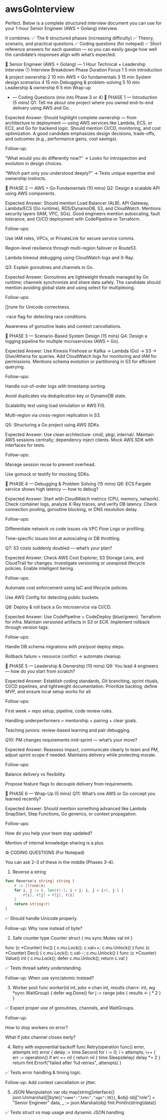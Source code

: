 # awsGoInterview


Perfect. Below is a complete structured interview document you can use for your 1-hour Senior Engineer (AWS + Golang) interview.

It combines:
✅ The 6 structured phases (increasing difficulty)
✅ Theory, scenario, and practical questions
✅ Coding questions (for notepad)
✅ Short reference answers for each question — so you can easily gauge how well the candidate’s responses align with what’s expected.

🧩 Senior Engineer (AWS + Golang) — 1 Hour Technical + Leadership Interview
🕒 Interview Breakdown
Phase	Duration	Focus
1	5 min	Introduction & project ownership
2	10 min	AWS + Go fundamentals
3	15 min	System design scenarios
4	15 min	Debugging & problem-solving
5	10 min	Leadership & ownership
6	5 min	Wrap-up
+	—	Coding Questions (mix into Phase 3 or 4)
🔹 PHASE 1 — Introduction (5 mins)
Q1: Tell me about one project where you owned end-to-end delivery using AWS and Go.

Expected Answer: Should highlight complete ownership — from architecture to deployment — using AWS services like Lambda, ECS, or EC2, and Go for backend logic. Should mention CI/CD, monitoring, and cost optimization. A good candidate emphasizes design decisions, trade-offs, and outcomes (e.g., performance gains, cost savings).

Follow-up:

“What would you do differently now?” → Looks for introspection and evolution in design choices.

“Which part only you understood deeply?” → Tests unique expertise and ownership instincts.

🔹 PHASE 2 — AWS + Go Fundamentals (10 mins)
Q2: Design a scalable API using AWS components.

Expected Answer: Should mention Load Balancer (ALB), API Gateway, Lambda/ECS (Go runtime), RDS/DynamoDB, S3, and CloudWatch. Mentions security layers (IAM, VPC, SGs).
Good engineers mention autoscaling, fault tolerance, and CI/CD deployment with CodePipeline or Terraform.

Follow-ups:

Use IAM roles, VPCs, or PrivateLink for secure service comms.

Region-level resilience through multi-region failover or Route53.

Lambda timeout debugging using CloudWatch logs and X-Ray.

Q3: Explain goroutines and channels in Go.

Expected Answer: Goroutines are lightweight threads managed by Go runtime; channels synchronize and share data safely. The candidate should mention avoiding global state and using select for multiplexing.

Follow-ups:

[]rune for Unicode correctness.

-race flag for detecting race conditions.

Awareness of goroutine leaks and context cancellations.

🔹 PHASE 3 — Scenario-Based System Design (15 mins)
Q4: Design a logging pipeline for multiple microservices (AWS + Go).

Expected Answer: Use Kinesis Firehose or Kafka → Lambda (Go) → S3 → Glue/Athena for queries. Add CloudWatch logs for monitoring and IAM for permissions.
Mentions schema evolution or partitioning in S3 for efficient querying.

Follow-ups:

Handle out-of-order logs with timestamp sorting.

Avoid duplicates via deduplication key or DynamoDB state.

Scalability test using load simulation or AWS FIS.

Multi-region via cross-region replication in S3.

Q5: Structuring a Go project using AWS SDKs.

Expected Answer: Use clean architecture: cmd/, pkg/, internal/.
Maintain AWS sessions centrally; dependency inject clients. Mock AWS SDK with interfaces for tests.

Follow-ups:

Manage session reuse to prevent overhead.

Use gomock or testify for mocking SDKs.

🔹 PHASE 4 — Debugging & Problem Solving (15 mins)
Q6: ECS Fargate service shows high latency — how to debug?

Expected Answer: Start with CloudWatch metrics (CPU, memory, network). Check container logs, analyze X-Ray traces, and verify DB latency.
Check connection pooling, goroutine blocking, or DNS resolution delay.

Follow-ups:

Differentiate network vs code issues via VPC Flow Logs or profiling.

Time-specific issues hint at autoscaling or DB throttling.

Q7: S3 costs suddenly doubled — what’s your plan?

Expected Answer: Check AWS Cost Explorer, S3 Storage Lens, and CloudTrail for changes.
Investigate versioning or unexpired lifecycle policies. Enable intelligent tiering.

Follow-ups:

Automate cost enforcement using IaC and lifecycle policies.

Use AWS Config for detecting public buckets.

Q8: Deploy & roll back a Go microservice via CI/CD.

Expected Answer: Use CodePipeline + CodeDeploy (blue/green). Terraform for infra.
Maintain versioned artifacts in S3 or ECR. Implement rollback through version tags.

Follow-ups:

Handle DB schema migrations with pre/post deploy steps.

Rollback failure = resource conflict → automate cleanup.

🔹 PHASE 5 — Leadership & Ownership (10 mins)
Q9: You lead 4 engineers — how do you start from scratch?

Expected Answer: Establish coding standards, Git branching, sprint rituals, CI/CD pipelines, and lightweight documentation. Prioritize backlog, define MVP, and ensure local setup works for all.

Follow-ups:

First week = repo setup, pipeline, code review rules.

Handling underperformers = mentorship + pairing + clear goals.

Teaching juniors: review-based learning and pair debugging.

Q10: PM changes requirements mid-sprint — what’s your move?

Expected Answer: Reassess impact, communicate clearly to team and PM, adjust sprint scope if needed.
Maintains delivery while protecting morale.

Follow-ups:

Balance delivery vs flexibility.

Propose feature flags to decouple delivery from requirements.

🔹 PHASE 6 — Wrap-Up (5 mins)
Q11: What’s one AWS or Go concept you learned recently?

Expected Answer: Should mention something advanced like Lambda SnapStart, Step Functions, Go generics, or context propagation.

Follow-ups:

How do you help your team stay updated?

Mention of internal knowledge-sharing is a plus.

⚙️ CODING QUESTIONS (For Notepad)

You can ask 2–3 of these in the middle (Phases 3–4).

1. Reverse a string
```go
func Reverse(s string) string {
    r := []rune(s)
    for i, j := 0, len(r)-1; i < j; i, j = i+1, j-1 {
        r[i], r[j] = r[j], r[i]
    }
    return string(r)
}
```


✅ Should handle Unicode properly.

Follow-up: Why rune instead of byte?

2. Safe counter
type Counter struct {
    mu sync.Mutex
    val int
}

func (c *Counter) Inc() { c.mu.Lock(); c.val++; c.mu.Unlock() }
func (c *Counter) Dec() { c.mu.Lock(); c.val--; c.mu.Unlock() }
func (c *Counter) Value() int { c.mu.Lock(); defer c.mu.Unlock(); return c.val }


✅ Tests thread safety understanding.

Follow-up: When use sync/atomic instead?

3. Worker pool
func worker(id int, jobs <-chan int, results chan<- int, wg *sync.WaitGroup) {
    defer wg.Done()
    for j := range jobs {
        results <- j * 2
    }
}


✅ Expect proper use of goroutines, channels, and WaitGroups.

Follow-up:

How to stop workers on error?

What if jobs channel closes early?

4. Retry with exponential backoff
func Retry(operation func() error, attempts int) error {
    delay := time.Second
    for i := 0; i < attempts; i++ {
        err := operation()
        if err == nil { return nil }
        time.Sleep(delay)
        delay *= 2
    }
    return fmt.Errorf("failed after %d retries", attempts)
}


✅ Tests error handling & timing logic.

Follow-up: Add context cancellation or jitter.

5. JSON Manipulation
var obj map[string]interface{}
json.Unmarshal([]byte(`{"name":"John","age":30}`), &obj)
obj["role"] = "Senior Engineer"
data, _ := json.Marshal(obj)
fmt.Println(string(data))


✅ Tests struct vs map usage and dynamic JSON handling.
